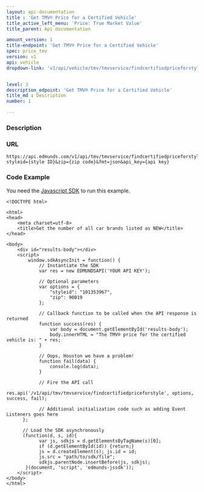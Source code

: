 ```yaml
---
layout: api-documentation
title : 'Get TMV® Price for a Certified Vehicle'
title_active_left_menu: 'Price: True Market Value'
title_parent: Api documentation

amount_version: 1
title-endpoint: 'Get TMV® Price for a Certified Vehicle'
spec: price_tmv
version: v1
api: vehicle
dropdown-link: 'v1/api/vehicle/tmv/tmvservice/findcertifiedpriceforstyle'


level: 3
description_edpoint: 'Get TMV® Price for a Certified Vehicle'
title_md : Description
number: 1

---
```


### Description



### URL

	https://api.edmunds.com/v1/api/tmv/tmvservice/findcertifiedpriceforstyle?styleid={style ID}&zip={zip code}&fmt=json&api_key={api key}
	
### Code Example

You need the [Javascript SDK](https://github.com/EdmundsAPI/edmunds-javascript-sdk) to run this example.

	<!DOCTYPE html>

	<html>
	<head>
		<meta charset=utf-8>
		<title>Get the number of all car brands listed as NEW</title>
	</head>

	<body>
		<div id="results-body"></div>
		<script>
		  	window.sdkAsyncInit = function() {
		    	// Instantiate the SDK
				var res = new EDMUNDSAPI('YOUR API KEY');

				// Optional parameters
				var options = {
					"styleid": "101353967",
					"zip": 90019
				};

				// Callback function to be called when the API response is returned
				function success(res) {
					var body = document.getElementById('results-body');
					body.innerHTML = "The TMV® price for the certified vehicle is: " + res;
				}

				// Oops, Houston we have a problem!
				function fail(data) {
					console.log(data);
				}

				// Fire the API call
				res.api('/v1/api/tmv/tmvservice/findcertifiedpriceforstyle', options, success, fail);

			    // Additional initialization code such as adding Event Listeners goes here
		  };

		  // Load the SDK asynchronously
		  (function(d, s, id){
		     	var js, sdkjs = d.getElementsByTagName(s)[0];
		     	if (d.getElementById(id)) {return;}
		     	js = d.createElement(s); js.id = id;
		     	js.src = "path/to/sdk/file";
		     	sdkjs.parentNode.insertBefore(js, sdkjs);
		   }(document, 'script', 'edmunds-jssdk'));
		</script>
	</body>
	</html>